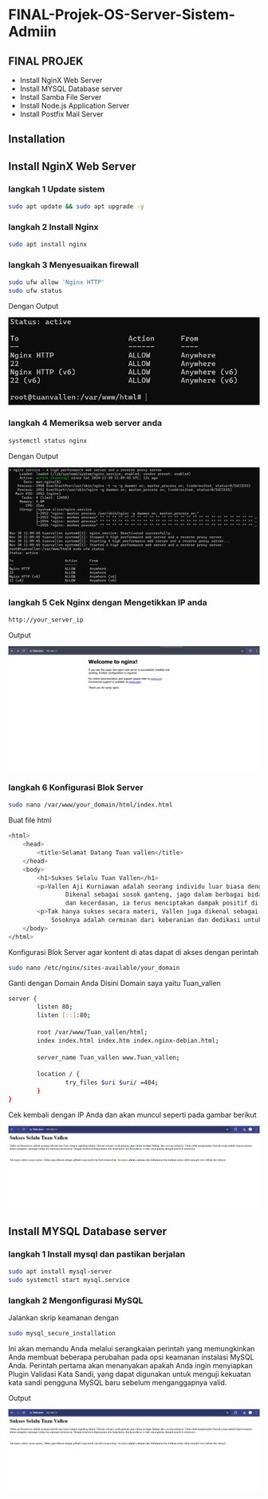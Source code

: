 # FINAL-Projek-OS-Server-Sistem-Admiin
## FINAL PROJEK

- Install NginX Web Server
- Install MYSQL Database server
- Install Samba File Server
- Install Node.js Application Server
- Install Postfix Mail Server

## Installation

## Install NginX Web Server
### langkah 1 Update sistem
```sh
sudo apt update && sudo apt upgrade -y

```
### langkah 2 Install Nginx
```sh
sudo apt install nginx
```
### langkah 3 Menyesuaikan firewall
```sh
sudo ufw allow 'Nginx HTTP'
sudo ufw status
```
Dengan Output

![alt text](https://github.com/Tuanvallen/FINAL-Projek-OS-Server-Sistem-Admiin/blob/main/Foto%20Install%20Nginx/Hasil%20Output%20firewall.png?raw=true)

### langkah 4 Memeriksa web server anda
```sh
systemctl status nginx
```
Dengan Output

![alt text](https://github.com/Tuanvallen/FINAL-Projek-OS-Server-Sistem-Admiin/blob/main/Foto%20Install%20Nginx/Hasil%20Output%20Periksa%20web%20server.png?raw=true)

### langkah 5 Cek Nginx dengan Mengetikkan IP anda
```sh
http://your_server_ip
```
Output

![alt text](https://github.com/Tuanvallen/FINAL-Projek-OS-Server-Sistem-Admiin/blob/main/Foto%20Install%20Nginx/Hasil%20Nginx%20Web%20Server.png?raw=true)

### langkah 6 Konfigurasi Blok Server
```sh
sudo nano /var/www/your_domain/html/index.html
```
Buat file html 
```sh
<html>
    <head>
        <title>Selamat Datang Tuan vallen</title>
    </head>
    <body>
        <h1>Sukses Selalu Tuan Vallen</h1>
        <p>Vallen Aji Kurniawan adalah seorang individu luar biasa dengan segudang talenta.
                Dikenal sebagai sosok ganteng, jago dalam berbagai bidang, dan seorang miliarder, Vallen telah menginspirasi b>
                dan kecerdasan, ia terus menciptakan dampak positif di sekitarnya.<p><br>
        <p>Tak hanya sukses secara materi, Vallen juga dikenal sebagai pribadi yang ramah dan berwawasan luas.
            Sosoknya adalah cerminan dari keberanian dan dedikasi untuk selalu menjadi versi terbaik dari dirinya.<p>
    </body>
</html>
```
Konfigurasi Blok Server agar kontent di atas dapat di akses dengan perintah
```sh
sudo nano /etc/nginx/sites-available/your_domain
```
Ganti dengan Domain Anda Disini Domain saya yaitu Tuan_vallen

```sh
server {
        listen 80;
        listen [::]:80;

        root /var/www/Tuan_vallen/html;
        index index.html index.htm index.nginx-debian.html;

        server_name Tuan_vallen www.Tuan_vallen;

        location / {
                try_files $uri $uri/ =404;
        }
}
```
Cek kembali dengan IP Anda dan akan muncul seperti pada gambar berikut

![alt text](https://github.com/Tuanvallen/FINAL-Projek-OS-Server-Sistem-Admiin/blob/main/Foto%20Install%20Nginx/Hasil%20Web%20server%20Nginx.png?raw=true)


## Install MYSQL Database server

### langkah 1 Install mysql dan pastikan berjalan 
```sh
sudo apt install mysql-server
sudo systemctl start mysql.service
```

### langkah 2 Mengonfigurasi MySQL 
Jalankan skrip keamanan dengan
```sh
sudo mysql_secure_installation
```
Ini akan memandu Anda melalui serangkaian perintah yang memungkinkan Anda membuat beberapa perubahan pada opsi keamanan instalasi MySQL Anda. Perintah pertama akan menanyakan apakah Anda ingin menyiapkan Plugin Validasi Kata Sandi, yang dapat digunakan untuk menguji kekuatan kata sandi pengguna MySQL baru sebelum menganggapnya valid.

Output

![alt text](https://github.com/Tuanvallen/FINAL-Projek-OS-Server-Sistem-Admiin/blob/main/SS%20foto%20Final%20Projek/Hasil%20Web%20server%20Nginx.png?raw=true)


